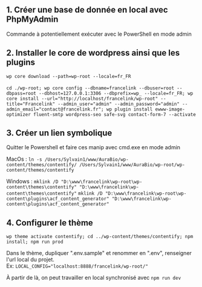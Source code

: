 ## 1. Créer une base de donnée en local avec PhpMyAdmin

Commande à potentiellement exécuter avec le PowerShell en mode admin

## 2. Installer le core de wordpress ainsi que les plugins

`wp core download --path=wp-root --locale=fr_FR`<br><br>
`cd ./wp-root; wp core config --dbname=francelink --dbuser=root --dbpass=root --dbhost=127.0.0.1:3306 --dbprefix=wp_ --locale=fr_FR; wp core install --url="http://localhost/francelink/wp-root" --title="Francelink" --admin_user="admin" --admin_password="admin" --admin_email="contact@francelink.fr"; wp plugin install ewww-image-optimizer fluent-smtp wordpress-seo safe-svg contact-form-7 --activate `

## 3. Créer un lien symbolique

Quitter le Powershell et faire ces manip avec cmd.exe en mode admin

MacOs :
`ln -s /Users/Sylvain1/www/AuraBio/wp-content/themes/contentify/ /Users/Sylvain1/www/AuraBio/wp-root/wp-content/themes/contentify`

Windows :
`mklink /D "D:\www\francelink\wp-root\wp-content\themes\contentify" "D:\www\francelink\wp-content\themes\contentify"`
`mklink /D "D:\www\francelink\wp-root\wp-content\plugins\acf_content_generator" "D:\www\francelink\wp-content\plugins\acf_content_generator"`

## 4. Configurer le thème

`wp theme activate contentify; cd ../wp-content/themes/contentify; npm install; npm run prod`

Dans le thème, dupliquer ".env.sample" et renommer en ".env", renseigner l'url local du projet.<br>
Ex: `LOCAL_CONFIG="localhost:8888/francelink/wp-root/"`

À partir de là, on peut travailler en local synchronisé avec `npm run dev`

